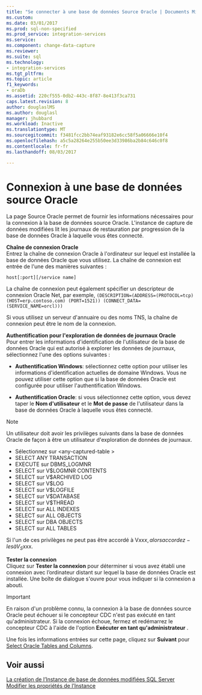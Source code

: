 ```yaml
---
title: "Se connecter à une base de données Source Oracle | Documents Microsoft"
ms.custom: 
ms.date: 03/01/2017
ms.prod: sql-non-specified
ms.prod_service: integration-services
ms.service: 
ms.component: change-data-capture
ms.reviewer: 
ms.suite: sql
ms.technology:
- integration-services
ms.tgt_pltfrm: 
ms.topic: article
f1_keywords:
- oraDb
ms.assetid: 220cf555-0db2-443c-8f87-8e413f3ca731
caps.latest.revision: 8
author: douglaslMS
ms.author: douglasl
manager: jhubbard
ms.workload: Inactive
ms.translationtype: MT
ms.sourcegitcommit: f3481fcc2bb74eaf93182e6cc58f5a06666e10f4
ms.openlocfilehash: a5c5a28264e255b50ee3d33986ba2b84c646c0f8
ms.contentlocale: fr-fr
ms.lasthandoff: 08/03/2017

---
```

# <a name="connect-to-an-oracle-source-database"></a>Connexion à une base de données source Oracle
  La page Source Oracle permet de fournir les informations nécessaires pour la connexion à la base de données source Oracle. L'instance de capture de données modifiées lit les journaux de restauration par progression de la base de données Oracle à laquelle vous êtes connecté.  
  
 **Chaîne de connexion Oracle**  
 Entrez la chaîne de connexion Oracle à l'ordinateur sur lequel est installée la base de données Oracle que vous utilisez. La chaîne de connexion est entrée de l'une des manières suivantes :  
  
 `host[:port][/service name]`  
  
 La chaîne de connexion peut également spécifier un descripteur de connexion Oracle Net, par exemple, `(DESCRIPTION=(ADDRESS=(PROTOCOL=tcp) (HOST=erp.contoso.com) (PORT=1521)) (CONNECT_DATA=(SERVICE_NAME=orcl)))`  
  
 Si vous utilisez un serveur d'annuaire ou des noms TNS, la chaîne de connexion peut être le nom de la connexion.  
  
 **Authentification pour l'exploration de données de journaux Oracle**  
 Pour entrer les informations d'identification de l'utilisateur de la base de données Oracle qui est autorisé à explorer les données de journaux, sélectionnez l'une des options suivantes :  
  
-   **Authentification Windows**: sélectionnez cette option pour utiliser les informations d'identification actuelles de domaine Windows. Vous ne pouvez utiliser cette option que si la base de données Oracle est configurée pour utiliser l'authentification Windows.  
  
-   **Authentification Oracle**: si vous sélectionnez cette option, vous devez taper le **Nom d'utilisateur** et le **Mot de passe** de l'utilisateur dans la base de données Oracle à laquelle vous êtes connecté.  
  
> [!NOTE]  
>  Un utilisateur doit avoir les privilèges suivants dans la base de données Oracle de façon à être un utilisateur d'exploration de données de journaux.  
>   
>  -   Sélectionnez sur \<any-captured-table >  
> -   SELECT ANY TRANSACTION  
> -   EXECUTE sur DBMS_LOGMNR  
> -   SELECT sur V$LOGMNR CONTENTS  
> -   SELECT sur V$ARCHIVED LOG  
> -   SELECT sur V$LOG  
> -   SELECT sur V$LOGFILE  
> -   SELECT sur V$DATABASE  
> -   SELECT sur V$THREAD  
> -   SELECT sur ALL INDEXES  
> -   SELECT sur ALL OBJECTS  
> -   SELECT sur DBA OBJECTS  
> -   SELECT sur ALL TABLES  
>   
>  Si l'un de ces privilèges ne peut pas être accordé à V$xxx, alors accordez-les à V_S$xxx.  
  
 **Tester la connexion**  
 Cliquez sur **Tester la connexion** pour déterminer si vous avez établi une connexion avec l’ordinateur distant sur lequel la base de données Oracle est installée. Une boîte de dialogue s'ouvre pour vous indiquer si la connexion a abouti.  
  
> [!IMPORTANT]  
>  En raison d'un problème connu, la connexion à la base de données source Oracle peut échouer si le concepteur CDC n'est pas exécuté en tant qu'administrateur. Si la connexion échoue, fermez et redémarrez le concepteur CDC à l'aide de l'option **Exécuter en tant qu'administrateur** .  
  
 Une fois les informations entrées sur cette page, cliquez sur **Suivant** pour [Select Oracle Tables and Columns](../../integration-services/change-data-capture/select-oracle-tables-and-columns.md).  
  
## <a name="see-also"></a>Voir aussi  
 [La création de l’Instance de base de données modifiées SQL Server](../../integration-services/change-data-capture/how-to-create-the-sql-server-change-database-instance.md)   
 [Modifier les propriétés de l’Instance](../../integration-services/change-data-capture/edit-instance-properties.md)  
  
  


